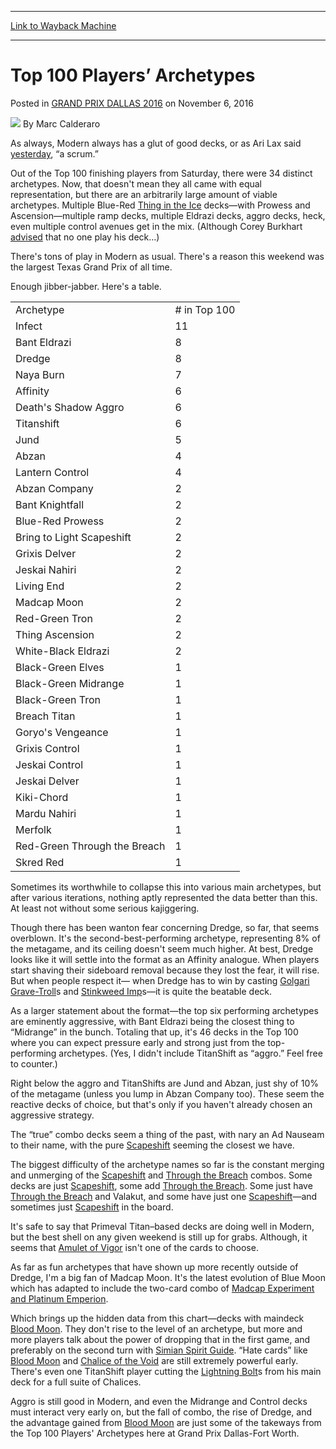 
---
[Link to Wayback Machine](https://web.archive.org/web/20161109011724/http://magic.wizards.com/en/events/coverage/gpdfw16/top-100-players-archetypes-2016-11-06)

[_metadata_:author]:- "Marc Calderaro"
[_metadata_:description]:- "As always, Modern always has a glut of good decks, or as Ari Lax said yesterday, “a scrum.”"
[_metadata_:generator]:- "Drupal 7 (http://drupal.org)"
[_metadata_:node]:- "1087221"
[_metadata_:publish_date]:- "2016-11-06"
[_metadata_:source]:- "div-main-content"
[_metadata_:title]:- "Top 100 Players’ Archetypes"
[_metadata_:wayback_capture_timestamp]:- "2016-11-09 01:17:24"
[_metadata_:wayback_raw_url]:- "https://web.archive.org/web/20161109011724id_/http://magic.wizards.com/en/events/coverage/gpdfw16/top-100-players-archetypes-2016-11-06"
[_metadata_:wayback_url]:- "http://magic.wizards.com/en/events/coverage/gpdfw16/top-100-players-archetypes-2016-11-06"
---


Top 100 Players’ Archetypes
===========================



 Posted in [GRAND PRIX DALLAS 2016](/en/events/coverage/gpdfw16)
 on November 6, 2016 






![](https://media.magic.wizards.com/styles/auth_small/public/images/person/calderaro.jpg)
By Marc Calderaro











As always, Modern always has a glut of good decks, or as Ari Lax said [yesterday](http://magic.wizards.com/en/events/coverage/gpdfw16/restore-balance-with-ari-lax-2016-11-05), “a scrum.”


Out of the Top 100 finishing players from Saturday, there were 34 distinct archetypes. Now, that doesn't mean they all came with equal representation, but there are an arbitrarily large amount of viable archetypes. Multiple Blue-Red [Thing in the Ice](http://gatherer.wizards.com/Pages/Card/Details.aspx?name=Thing+in+the+Ice) decks—with Prowess and Ascension—multiple ramp decks, multiple Eldrazi decks, aggro decks, heck, even multiple control avenues get in the mix. (Although Corey Burkhart [advised](http://magic.wizards.com/en/events/coverage/gpdal16/the-undefeated-2016-11-05) that no one play his deck...)


There's tons of play in Modern as usual. There's a reason this weekend was the largest Texas Grand Prix of all time.


Enough jibber-jabber. Here's a table.




|  |  |
| --- | --- |
| Archetype | # in Top 100 |
| Infect | 11 |
| Bant Eldrazi | 8 |
| Dredge | 8 |
| Naya Burn | 7 |
| Affinity | 6 |
| Death's Shadow Aggro | 6 |
| Titanshift | 6 |
| Jund | 5 |
| Abzan | 4 |
| Lantern Control | 4 |
| Abzan Company | 2 |
| Bant Knightfall | 2 |
| Blue-Red Prowess | 2 |
| Bring to Light Scapeshift | 2 |
| Grixis Delver | 2 |
| Jeskai Nahiri | 2 |
| Living End | 2 |
| Madcap Moon | 2 |
| Red-Green Tron | 2 |
| Thing Ascension | 2 |
| White-Black Eldrazi | 2 |
| Black-Green Elves | 1 |
| Black-Green Midrange | 1 |
| Black-Green Tron | 1 |
| Breach Titan | 1 |
| Goryo's Vengeance | 1 |
| Grixis Control | 1 |
| Jeskai Control | 1 |
| Jeskai Delver | 1 |
| Kiki-Chord | 1 |
| Mardu Nahiri | 1 |
| Merfolk | 1 |
| Red-Green Through the Breach | 1 |
| Skred Red | 1 |

Sometimes its worthwhile to collapse this into various main archetypes, but after various iterations, nothing aptly represented the data better than this. At least not without some serious kajiggering.


Though there has been wanton fear concerning Dredge, so far, that seems overblown. It's the second-best-performing archetype, representing 8% of the metagame, and its ceiling doesn't seem much higher. At best, Dredge looks like it will settle into the format as an Affinity analogue. When players start shaving their sideboard removal because they lost the fear, it will rise. But when people respect it— when Dredge has to win by casting [Golgari Grave-Troll](http://gatherer.wizards.com/Pages/Card/Details.aspx?name=Golgari+Grave-Troll)s and [Stinkweed Imp](http://gatherer.wizards.com/Pages/Card/Details.aspx?name=Stinkweed+Imp)s—it is quite the beatable deck.


As a larger statement about the format—the top six performing archetypes are eminently aggressive, with Bant Eldrazi being the closest thing to “Midrange” in the bunch. Totaling that up, it's 46 decks in the Top 100 where you can expect pressure early and strong just from the top-performing archetypes. (Yes, I didn't include TitanShift as “aggro.” Feel free to counter.)


Right below the aggro and TitanShifts are Jund and Abzan, just shy of 10% of the metagame (unless you lump in Abzan Company too). These seem the reactive decks of choice, but that's only if you haven't already chosen an aggressive strategy.


The “true” combo decks seem a thing of the past, with nary an Ad Nauseam to their name, with the pure [Scapeshift](http://gatherer.wizards.com/Pages/Card/Details.aspx?name=Scapeshift) seeming the closest we have.


The biggest difficulty of the archetype names so far is the constant merging and unmerging of the [Scapeshift](http://gatherer.wizards.com/Pages/Card/Details.aspx?name=Scapeshift) and [Through the Breach](http://gatherer.wizards.com/Pages/Card/Details.aspx?name=Through+the+Breach) combos. Some decks are just [Scapeshift](http://gatherer.wizards.com/Pages/Card/Details.aspx?name=Scapeshift), some add [Through the Breach](http://gatherer.wizards.com/Pages/Card/Details.aspx?name=Through+the+Breach). Some just have [Through the Breach](http://gatherer.wizards.com/Pages/Card/Details.aspx?name=Through+the+Breach) and Valakut, and some have just one [Scapeshift](http://gatherer.wizards.com/Pages/Card/Details.aspx?name=Scapeshift)—and sometimes just [Scapeshift](http://gatherer.wizards.com/Pages/Card/Details.aspx?name=Scapeshift) in the board.


It's safe to say that Primeval Titan–based decks are doing well in Modern, but the best shell on any given weekend is still up for grabs. Although, it seems that [Amulet of Vigor](http://gatherer.wizards.com/Pages/Card/Details.aspx?name=Amulet+of+Vigor) isn't one of the cards to choose.


As far as fun archetypes that have shown up more recently outside of Dredge, I'm a big fan of Madcap Moon. It's the latest evolution of Blue Moon which has adapted to include the two-card combo of [Madcap Experiment and Platinum Emperion](http://magic.wizards.com/en/events/coverage/gpdfw16/setting-the-modern-scene-2016-11-05).


Which brings up the hidden data from this chart—decks with maindeck [Blood Moon](http://gatherer.wizards.com/Pages/Card/Details.aspx?name=Blood+Moon). They don't rise to the level of an archetype, but more and more players talk about the power of dropping that in the first game, and preferably on the second turn with [Simian Spirit Guide](http://gatherer.wizards.com/Pages/Card/Details.aspx?name=Simian+Spirit+Guide). “Hate cards” like [Blood Moon](http://gatherer.wizards.com/Pages/Card/Details.aspx?name=Blood+Moon) and [Chalice of the Void](http://gatherer.wizards.com/Pages/Card/Details.aspx?name=Chalice+of+the+Void) are still extremely powerful early. There's even one TitanShift player cutting the [Lightning Bolt](http://gatherer.wizards.com/Pages/Card/Details.aspx?name=Lightning+Bolt)s from his main deck for a full suite of Chalices.


Aggro is still good in Modern, and even the Midrange and Control decks must interact very early on, but the fall of combo, the rise of Dredge, and the advantage gained from [Blood Moon](http://gatherer.wizards.com/Pages/Card/Details.aspx?name=Blood+Moon) are just some of the takeways from the Top 100 Players' Archetypes here at Grand Prix Dallas-Fort Worth.







